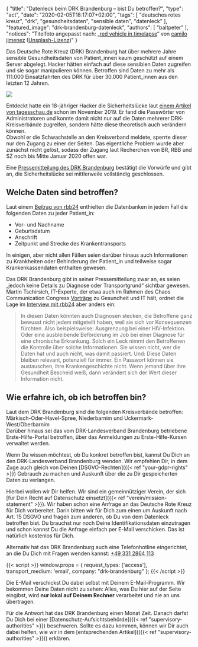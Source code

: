 {
    "title": "Datenleck beim DRK Brandenburg – bist Du betroffen?",
    "type": "act",
    "date": "2020-02-05T18:17:07+02:00",
    "tags": [ "deutsches rotes kreuz", "drk", "gesundheitsdaten", "sensible daten", "datenleck" ],
    "featured_image": "drk-brandenburg-datenleck",
    "authors": [ "baltpeter" ],
    "notices": "Titelfoto angepasst nach: „[red vehicle in timelapse](https://unsplash.com/photos/vGu08RYjO-s)“ von [camilo jimenez](https://unsplash.com/@coolmilo) ([Unsplash-Lizenz](https://unsplash.com/license))"
}

Das Deutsche Rote Kreuz (DRK) Brandenburg hat über mehrere Jahre sensible Gesundheitsdaten von Patient_innen kaum geschützt auf einem Server abgelegt. Hacker hätten einfach auf diese sensiblen Daten zugreifen und sie sogar manipulieren können. Betroffen sind Daten zu mehr als 111.000 Einsatzfahrten des DRK für über 30.000 Patient_innen aus den letzten 12 Jahren.

<img src="/act/img/drk-brandenburg-datenleck.jpg">

Entdeckt hatte ein 18-jähriger Hacker die Sicherheitslücke laut [einem Artikel von tagesschau.de](https://www.tagesschau.de/investigativ/br-recherche/datenleck-drk-101.html) schon im November 2019. Er fand die Passwörter von Administratoren und konnte damit nicht nur auf die Daten mehrerer DRK-Kreisverbände zugreifen, sondern hätte diese theoretisch auch verändern können.  
Obwohl er die Schwachstelle an den Kreisverband meldete, sperrte dieser nur den Zugang zu einer der Seiten. Das eigentliche Problem wurde aber zunächst nicht gelöst, sodass der Zugang laut Recherchen von BR, RBB und SZ noch bis Mitte Januar 2020 offen war.

Eine [Pressemitteilung des DRK Brandenburg](https://www.drk-brandenburg.de/service/presse/pressemitteilungen.html?tx_news_pi1%5Bnews%5D=216&cHash=42b5dc14a896058db77c6df185764cd6) bestätigt die Vorwürfe und gibt an, die Sicherheitslücke sei mittlerweile vollständig geschlossen.

## Welche Daten sind betroffen?

Laut einem [Beitrag von rbb24](https://www.rbb24.de/panorama/beitrag/2020/02/drk-rotes-kreuz-datenleck-brandenburg-krankentransporte-patienten-fragen-antworten.html) enthielten die Datenbanken in jedem Fall die folgenden Daten zu jeder Patient_in:

* Vor- und Nachname
* Geburtsdatum
* Anschrift
* Zeitpunkt und Strecke des Krankentransports

In einigen, aber nicht allen Fällen seien darüber hinaus auch Informationen zu Krankheiten oder Behinderung der Patient_in und teilweise sogar Krankenkassendaten enthalten gewesen.

Das DRK Brandenburg gibt in seiner Pressemitteilung zwar an, es seien „jedoch keine Details zu Diagnose oder Transportgrund“ sichtbar gewesen. Martin Tschirsich, IT-Experte, der etwa auch im Rahmen des Chaos Communication Congress [Vorträge](https://media.ccc.de/search?q=Martin+Tschirsich) zu Gesundheit und IT hält, ordnet die Lage im [Interview mit rbb24](https://www.rbb24.de/panorama/beitrag/2020/02/drk-rotes-kreuz-datenleck-brandenburg-interview-it-experte.html) aber anders ein:

> In diesen Daten könnten auch Diagnosen stecken, die Betroffene ganz bewusst nicht jedem mitgeteilt haben, weil sie sich vor Konsequenzen fürchten. Also beispielsweise: Ausgrenzung bei einer HIV-Infektion. Oder eine ausbleibende Beförderung im Job bei einer Diagnose für eine chronische Erkrankung. Solch ein Leck nimmt den Betroffenen die Kontrolle über solche Informationen. Sie wissen nicht, wer die Daten hat und auch nicht, was damit passiert. Und: Diese Daten bleiben relevant, potenziell für immer. Ein Passwort können sie austauschen, ihre Krankengeschichte nicht. Wenn jemand über ihre Gesundheit Bescheid weiß, dann verändert sich der Wert dieser Information nicht.

## Wie erfahre ich, ob ich betroffen bin?

Laut dem DRK Brandenburg sind die folgenden Kreisverbände betroffen: Märkisch-Oder-Havel-Spree, Niederbarnim und Uckermark-West/Oberbarnim  
Darüber hinaus sei das vom DRK-Landesverband Brandenburg betriebene Erste-Hilfe-Portal betroffen, über das Anmeldungen zu Erste-Hilfe-Kursen verwaltet werden.

Wenn Du wissen möchtest, ob Du konkret betroffen bist, kannst Du Dich an den DRK-Landesverband Brandenburg wenden. Wir empfehlen Dir, in dem Zuge auch gleich von Deinen [DSGVO-Rechten]({{< ref "your-gdpr-rights" >}}) Gebrauch zu machen und Auskunft über die zu Dir gespeicherten Daten zu verlangen.

Hierbei wollen wir Dir helfen. Wir sind ein gemeinnütziger Verein, der sich [für Dein Recht auf Datenschutz einsetzt]({{< ref "verein/mission-statement" >}}). Wir haben schon eine Anfrage an das Deutsche Rote Kreuz für Dich vorbereitet. Darin bitten wir für Dich zum einen um Auskunft nach Art. 15 DSGVO und fragen zum anderen, ob Du von dem Datenleck betroffen bist. Du brauchst nur noch Deine Identifikationsdaten einzutragen und schon kannst Du die Anfrage einfach per E-Mail verschicken. Das ist natürlich kostenlos für Dich.

Alternativ hat das DRK Brandenburg auch eine Telefonhotline eingerichtet, an die Du Dich mit Fragen wenden kannst: [+49 331 2864 113](tel:+493312864113)

<div class="act-widget" style="max-width: 600px; margin: auto;"></div>
{{< script >}}
window.props = {
    request_types: ['access'],
    transport_medium: 'email',
    company: "drk-brandenburg"
};
{{< /script >}}

Die E-Mail verschickst Du dabei selbst mit Deinem E-Mail-Programm. Wir bekommen Deine Daten nicht zu sehen: Alles, was Du hier auf der Seite eingibst, wird **nur lokal auf Deinem Rechner** verarbeitet und nie an uns übertragen.

Für die Antwort hat das DRK Brandenburg einen Monat Zeit. Danach darfst Du Dich bei einer [Datenschutz-Aufsichtsbehörde]({{< ref "supervisory-authorities" >}}) beschweren. Sollte es dazu kommen, können wir Dir auch dabei helfen, wie wir in dem [entsprechenden Artikel](({{< ref "supervisory-authorities" >}})) erklären.
